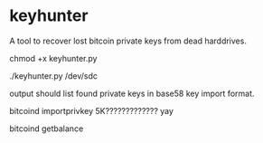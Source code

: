 keyhunter
=========

A tool to recover lost bitcoin private keys from dead harddrives.

chmod +x keyhunter.py

./keyhunter.py /dev/sdc

output should list found private keys in base58 key import format.

bitcoind importprivkey 5K????????????? yay

bitcoind getbalance
